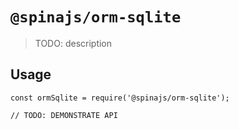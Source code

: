 # `@spinajs/orm-sqlite`

> TODO: description

## Usage

```
const ormSqlite = require('@spinajs/orm-sqlite');

// TODO: DEMONSTRATE API
```
